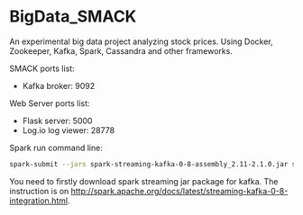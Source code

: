 # BigData_SMACK
An experimental big data project analyzing stock prices. Using Docker, Zookeeper, Kafka, Spark, Cassandra and other frameworks.

SMACK ports list:
* Kafka broker: 9092

Web Server ports list:
* Flask server: 5000
* Log.io log viewer: 28778

Spark run command line:
```bash
spark-submit --jars spark-streaming-kafka-0-8-assembly_2.11-2.1.0.jar streaming-processing.py stock-analyzer average-stock-price kafka-ip:9092
```
You need to firstly download spark streaming jar package for kafka. The instruction is on <http://spark.apache.org/docs/latest/streaming-kafka-0-8-integration.html>. 
